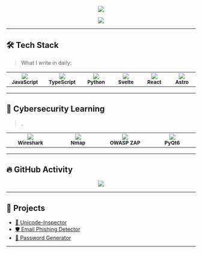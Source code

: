 <p align="center">
  <img src="https://capsule-render.vercel.app/api?type=waving&height=302&color=gradient&text=Hi%20%20I'm%20Shadorux&reversal=true"/>
</p>

<p align="center">
  <img src="https://readme-typing-svg.demolab.com?font=Fira+Code&pause=1000&color=FFFFFF&center=true&vCenter=true&width=435&lines=16yo+Full+Stack+Developer" />
</p>

---

## 🛠️ Tech Stack  

> What I write in daily:

<div align="center">

<table>
  <tr>
    <td align="center" width="120">
      <img src="https://img.shields.io/badge/JavaScript-000000?style=for-the-badge&logo=javascript&logoColor=F7DF1E"/><br/>
      <sub><b>JavaScript</b></sub>
    </td>
    <td align="center" width="120">
      <img src="https://img.shields.io/badge/TypeScript-000000?style=for-the-badge&logo=typescript&logoColor=3178C6"/><br/>
      <sub><b>TypeScript</b></sub>
    </td>
    <td align="center" width="120">
      <img src="https://img.shields.io/badge/Python-000000?style=for-the-badge&logo=python&logoColor=blue"/><br/>
      <sub><b>Python</b></sub>
    </td>
    <td align="center" width="120">
      <img src="https://img.shields.io/badge/Svelte-000000?style=for-the-badge&logo=svelte&logoColor=FF3E00"/><br/>
      <sub><b>Svelte</b></sub>
    </td>
    <td align="center" width="120">
      <img src="https://img.shields.io/badge/React-000000?style=for-the-badge&logo=react&logoColor=61DAFB"/><br/>
      <sub><b>React</b></sub>
    </td>
    <td align="center" width="120">
      <img src="https://img.shields.io/badge/Astro-000000?style=for-the-badge&logo=astro&logoColor=white"/><br/>
      <sub><b>Astro</b></sub>
    </td>
  </tr>
</table>

</div>

---

## 🧠 Cybersecurity Learning

> . 

<div align="center">

<table>
  <tr>
    <td align="center" width="120">
      <img src="https://img.shields.io/badge/Wireshark-000000?style=for-the-badge&logo=wireshark&logoColor=white"/><br/>
      <sub><b>Wireshark</b></sub>
    </td>
    <td align="center" width="120">
      <img src="https://img.shields.io/badge/Nmap-000000?style=for-the-badge&logo=linux&logoColor=white"/><br/>
      <sub><b>Nmap</b></sub>
    </td>
    <td align="center" width="120">
      <img src="https://img.shields.io/badge/OWASP%20ZAP-000000?style=for-the-badge&logo=OWASP&logoColor=white"/><br/>
      <sub><b>OWASP ZAP</b></sub>
    </td>
    <td align="center" width="120">
      <img src="https://img.shields.io/badge/PyQt6-000000?style=for-the-badge&logo=qt&logoColor=41CD52"/><br/>
      <sub><b>PyQt6</b></sub>
    </td>
  </tr>
</table>

</div>

---

## 🔥 GitHub Activity

<p align="center">
  <img src="https://github-readme-streak-stats.herokuapp.com/?user=ctrlbandit&theme=radical" />
</p>

---

## 📂 Projects

- [🔡 Unicode-Inspector](https://github.com/ctrlbandit/unicode-inspector)  
- [🛡️ Email Phishing Detector](https://phish-detector-omega.vercel.app)  
- [🔐 Password Generator](https://github.com/ctrlbandit/password-manager-pro)

---

